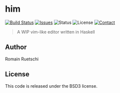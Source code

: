 
# him

[![Build Status](https://travis-ci.org/romac/him.svg?branch=master&style=flat)](https://travis-ci.org/romac/him)
[![Issues](http://img.shields.io/github/issues/romac/him.svg?style=flat)](https://github.com/romac/him/issues)
![Status](https://img.shields.io/badge/status-wip-orange.svg?style=flat)
![License](https://img.shields.io/badge/license-bsd-brightgreen.svg?style=flat)
[![Contact](https://img.shields.io/badge/contact-@__romac-blue.svg?style=flat)](https://twitter.com/_romac)

> A WIP vim-like editor written in Haskell

## Author

Romain Ruetschi

## License

This code is released under the BSD3 license.

